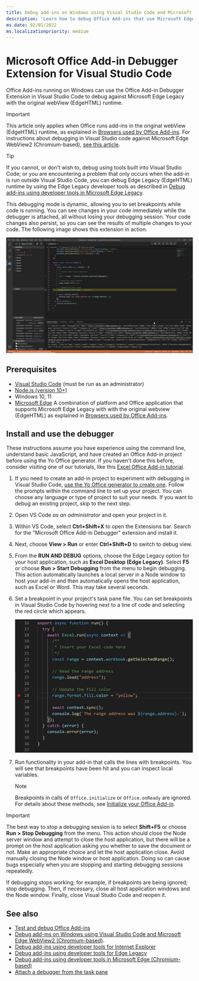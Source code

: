 ```yaml
---
title: Debug add-ins on Windows using Visual Studio Code and Microsoft Edge legacy WebView (EdgeHTML)
description: 'Learn how to debug Office Add-ins that use Microsoft Edge Legacy WebView (EdgeHTML) by using the Office Add-in Debugger Extension in VS Code.'
ms.date: 02/01/2022
ms.localizationpriority: medium
---
```


# Microsoft Office Add-in Debugger Extension for Visual Studio Code

Office Add-ins running on Windows can use the Office Add-in Debugger Extension in Visual Studio Code to debug against Microsoft Edge Legacy with the original webView (EdgeHTML) runtime. 

> [!IMPORTANT]
> This article only applies when Office runs add-ins in the original webView (EdgeHTML) runtime, as explained in [Browsers used by Office Add-ins](../concepts/browsers-used-by-office-web-add-ins.md). For instructions about debugging in Visual Studio code against Microsoft Edge WebView2 (Chromium-based), [see this article](debug-desktop-using-edge-chromium.md).

> [!TIP]
> If you cannot, or don't wish to, debug using tools built into Visual Studio Code; or you are encountering a problem that only occurs when the add-in is run outside Visual Studio Code, you can debug Edge Legacy (EdgeHTML) runtime by using the Edge Legacy developer tools as described in [Debug add-ins using developer tools in Microsoft Edge Legacy](debug-add-ins-using-devtools-edge-legacy.md).

This debugging mode is dynamic, allowing you to set breakpoints while code is running. You can see changes in your code immediately while the debugger is attached, all without losing your debugging session. Your code changes also persist, so you can see the results of multiple changes to your code. The following image shows this extension in action.

![Office Add-in Debugger Extension debugging a section of Excel add-ins.](../images/vs-debugger-extension-for-office-addins.jpg)

## Prerequisites

- [Visual Studio Code](https://code.visualstudio.com/) (must be run as an administrator)
- [Node.js (version 10+)](https://nodejs.org/)
- Windows 10, 11
- [Microsoft Edge](https://www.microsoft.com/edge) A combination of platform and Office application that supports Microsoft Edge Legacy with with the original webview (EdgeHTML) as explained in [Browsers used by Office Add-ins](../concepts/browsers-used-by-office-web-add-ins.md).

## Install and use the debugger

These instructions assume you have experience using the command line, understand basic JavaScript, and have created an Office Add-in project before using the Yo Office generator. If you haven't done this before, consider visiting one of our tutorials, like this [Excel Office Add-in tutorial](../tutorials/excel-tutorial.md).

1. If you need to create an add-in project to experiment with debugging in Visual Studio Code, [use the Yo Office generator to create one](../quickstarts/excel-quickstart-jquery.md?tabs=yeomangenerator). Follow the prompts within the command line to set up your project. You can choose any language or type of project to suit your needs. If you want to debug an existing project, skip to the next step.

1. Open VS Code *as an administrator* and open your project in it. 

1. Within VS Code, select **Ctrl+Shift+X** to open the Extensions bar. Search for the "Microsoft Office Add-in Debugger" extension and install it.

1. Next, choose  **View > Run** or enter **Ctrl+Shift+D** to switch to debug view.

1. From the **RUN AND DEBUG** options, choose the Edge Legacy option for your host application, such as **Excel Desktop (Edge Legacy)**. Select **F5** or choose **Run > Start Debugging** from the menu to begin debugging. This action automatically launches a local server in a Node window to host your add-in and then automatically opens the host application, such as Excel or Word. This may take several seconds.

1. Set a breakpoint in your project's task pane file. You can set breakpoints in Visual Studio Code by hovering next to a line of code and selecting the red circle which appears.

    ![Red circle appears on a line of code in Visual Studio Code.](../images/set-breakpoint.jpg)

1. Run functionality in your add-in that calls the lines with breakpoints. You will see that breakpoints have been hit and you can inspect local variables.

   > [!NOTE]
   > Breakpoints in calls of `Office.initialize` or `Office.onReady` are ignored. For details about these methods, see [Initialize your Office Add-in](../develop/initialize-add-in.md).

> [!IMPORTANT]
> The best way to stop a debugging session is to select **Shift+F5** or choose **Run > Stop Debugging** from the menu. This action should close the Node server window and attempt to close the host application, but there will be a prompt on the host application asking you whether to save the document or not. Make an appropriate choice and let the host application close. Avoid manually closing the Node window or host application. Doing so can cause bugs especially when you are stopping and starting debugging sessions repeatedly.
>
> If debugging stops working; for example, if breakpoints are being ignored; stop debugging. Then, if necessary, close all host application windows and the Node window. Finally, close Visual Studio Code and reopen it.

## See also

- [Test and debug Office Add-ins](test-debug-office-add-ins.md)
- [Debug add-ins on Windows using Visual Studio Code and Microsoft Edge WebView2 (Chromium-based)](debug-desktop-using-edge-chromium.md).
- [Debug add-ins using developer tools for Internet Explorer](debug-add-ins-using-f12-tools-ie.md)
- [Debug add-ins using developer tools for Edge Legacy](debug-add-ins-using-devtools-edge-legacy.md)
- [Debug add-ins using developer tools in Microsoft Edge (Chromium-based)](debug-add-ins-using-devtools-edge-chromium.md)
- [Attach a debugger from the task pane](attach-debugger-from-task-pane.md)
